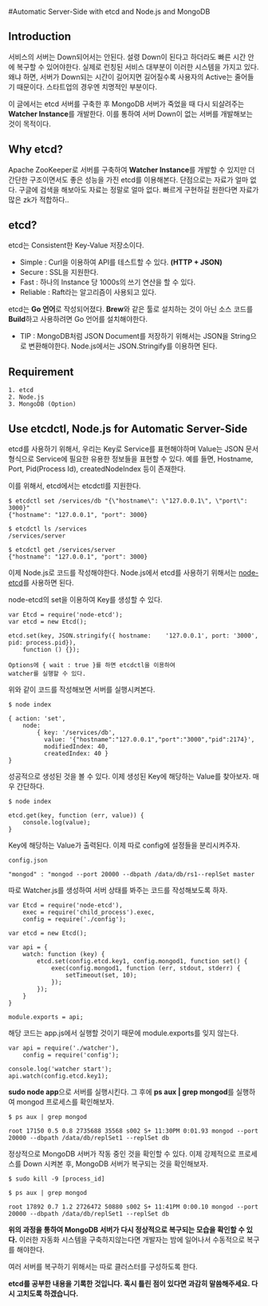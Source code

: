 #Automatic Server-Side with etcd and Node.js and MongoDB

## Introduction

서비스의 서버는 Down되어서는 안된다. 설령 Down이 된다고 하더라도 빠른 시간 안에 복구할 수 있어야한다. 실제로 런칭된 서비스 대부분이 이러한 시스템을 가지고 있다. 왜냐 하면, 서버가 Down되는 시간이 길어지면 길어질수록 사용자의 Active는 줄어들기 때문이다. 스타트업의 경우엔 치명적인 부분이다.

이 글에서는 etcd 서버를 구축한 후 MongoDB 서버가 죽었을 때 다시 되살려주는 **Watcher Instance**를 개발한다. 이를 통하여 서버 Down이 없는 서버를 개발해보는 것이 목적이다.

## Why etcd?
Apache ZooKeeper로 서버를 구축하여 **Watcher Instance**를 개발할 수 있지만 더 간단한 구조이면서도 좋은 성능을 가진 etcd를 이용해본다. 단점으로는 자료가 얼마 없다. 구글에 검색을 해보아도 자료는 정말로 얼마 없다. 빠르게 구현하길 원한다면 자료가 많은 zk가 적합하다..
	
## etcd?

etcd는 Consistent한 Key-Value 저장소이다.

* Simple : Curl을 이용하여 API를 테스트할 수 있다. **(HTTP + JSON)**
* Secure : SSL을 지원한다.
* Fast : 하나의 Instance 당 1000s의 쓰기 연산을 할 수 있다.
* Reliable : Raft라는 알고리즘이 사용되고 있다.

etcd는 **Go 언어**로 작성되어졌다. **Brew**와 같은 툴로 설치하는 것이 아닌 소스 코드를 **Build**하고 사용하려면 Go 언어를 설치해야한다.

* TIP : MongoDB처럼 JSON Document를 저장하기 위해서는 JSON을 String으로 변환해야한다. Node.js에서는 JSON.Stringify를 이용하면 된다.

## Requirement

	1. etcd
	2. Node.js
	3. MongoDB (Option)

## Use etcdctl, Node.js for Automatic Server-Side

etcd를 사용하기 위해서, 우리는 Key로 Service를 표현해야하며 Value는 JSON 문서 형식으로 Service에 필요한 유용한 정보들을 표현할 수 있다. 예를 들면, Hostname, Port, Pid(Process Id), createdNodeIndex 등이 존재한다.

이를 위해서, etcd에서는 etcdctl를 지원한다.

	$ etcdctl set /services/db "{\"hostname\": \"127.0.0.1\", \"port\": 3000}"
	{"hostname": "127.0.0.1", "port": 3000}
	
	$ etcdctl ls /services
	/services/server
	
	$ etcdctl get /services/server
	{"hostname": "127.0.0.1", "port": 3000}
	

이제 Node.js로 코드를 작성해야한다. Node.js에서 etcd를 사용하기 위해서는 [node-etcd](https://github.com/stianeikeland/node-etcd)를 사용하면 된다.

node-etcd의 set을 이용하여 Key를 생성할 수 있다. 
	
	var Etcd = require('node-etcd');    
	var etcd = new Etcd();
	
	etcd.set(key, JSON.stringify({ hostname: 	'127.0.0.1', port: '3000', pid: process.pid}), 
		function () {});
		
	Options에 { wait : true }를 하면 etcdctl을 이용하여
	watcher를 실행할 수 있다.
		
위와 같이 코드를 작성해보면 서버를 실행시켜본다.

	$ node index
	
	{ action: 'set',
  		node: 
  			{ key: '/services/db',
     		  value: '{"hostname":"127.0.0.1","port":"3000","pid":2174}',
     		  modifiedIndex: 40,
     		  createdIndex: 40 }
    }
    
성공적으로 생성된 것을 볼 수 있다. 이제 생성된 Key에 해당하는 Value를 찾아보자. 매우 간단하다.

	$ node index
	
	etcd.get(key, function (err, value)) {
		console.log(value);
	}

Key에 해당하는 Value가 출력된다. 이제 따로 config에 설정들을 분리시켜주자. 

	config.json
	
	"mongod" : "mongod --port 20000 --dbpath /data/db/rs1--replSet master

따로 Watcher.js를 생성하여 서버 상태를 봐주는 코드를 작성해보도록 하자.

	var Etcd = require('node-etcd'),
    	exec = require('child_process').exec,
    	config = require('./config');

	var etcd = new Etcd();

	var api = {
    	watch: function (key) {
        	etcd.set(config.etcd.key1, config.mongod1, function set() {
            	exec(config.mongod1, function (err, stdout, stderr) {
                	setTimeout(set, 10);
            	});
        	});
    	}
	}

	module.exports = api;

해당 코드는 app.js에서 실행할 것이기 때문에 module.exports를 잊지 않는다.

	var api = require('./watcher'),
		config = require('config');
		
	console.log('watcher start');
	api.watch(config.etcd.key1);

**sudo node app**으로 서버를 실행시킨다. 그 후에 **ps aux | grep mongod**를 실행하여 mongod 프로세스를 확인해보자.

	$ ps aux | grep mongod
	
	root 17150 0.5 0.8 2735688 35568 s002 S+ 11:30PM 0:01.93 mongod --port 20000 --dbpath /data/db/replSet1 --replSet db
	
정상적으로 MongoDB 서버가 작동 중인 것을 확인할 수 있다. 이제 강제적으로 프로세스를 Down 시켜본 후, MongoDB 서버가 복구되는 것을 확인해보자.

	$ sudo kill -9 [process_id]
	
	$ ps aux | grep mongod
	
	root 17892 0.7 1.2 2726472 50880 s002 S+ 11:41PM 0:00.10 mongod --port 20000 --dbpath /data/db/replSet1 --replSet db
	
**위의 과정을 통하여 MongoDB 서버가 다시 정상적으로 복구되는 모습을 확인할 수 있다.** 이러한 자동화 시스템을 구축하지않는다면 개발자는 밤에 일어나서 수동적으로 복구를 해야한다.

여러 서버를 복구하기 위해서는 따로 클러스터를 구성하도록 한다.

**etcd를 공부한 내용을 기록한 것입니다. 혹시 틀린 점이 있다면 과감히 말씀해주세요. 다시 고치도록 하겠습니다.**